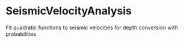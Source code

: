 # SeismicVelocityAnalysis
Fit quadratic functions to seismic velocities for depth conversion with probabilities
